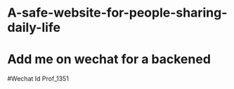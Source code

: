 # A-safe-website-for-people-sharing-daily-life
# Add me on wechat for a backened
#Wechat Id 
Prof_1351
